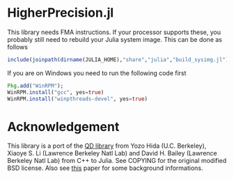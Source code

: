# HigherPrecision.jl

This library needs FMA instructions. If your processor supports these, you probably still need
to rebuild your Julia system image. This can be done as follows

```julia
include(joinpath(dirname(JULIA_HOME),"share","julia","build_sysimg.jl")); build_sysimg(force=true)
```

If you are on Windows you need to run the following code first
```julia
Pkg.add("WinRPM");
WinRPM.install("gcc", yes=true)
WinRPM.install("winpthreads-devel", yes=true)
```

# Acknowledgement
This library is a port of the [QD library](http://crd.lbl.gov/~dhbailey/mpdist/) from Yozo Hida (U.C. Berkeley),
Xiaoye S. Li (Lawrence Berkeley Natl Lab) and David H. Bailey (Lawrence Berkeley Natl Lab)
from C++ to Julia. See COPYING for the original modified BSD license. Also see [this](http://web.mit.edu/tabbott/Public/quaddouble-debian/qd-2.3.4-old/docs/qd.pdf) paper
for some background informations.
